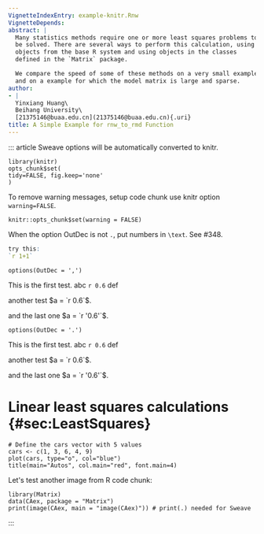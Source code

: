 ```yaml
---
VignetteIndexEntry: example-knitr.Rnw
VignetteDepends: 
abstract: |
  Many statistics methods require one or more least squares problems to
  be solved. There are several ways to perform this calculation, using
  objects from the base R system and using objects in the classes
  defined in the `Matrix` package.

  We compare the speed of some of these methods on a very small example
  and on a example for which the model matrix is large and sparse.
author:
- |
  Yinxiang Huang\
  Beihang University\
  [21375146@buaa.edu.cn](21375146@buaa.edu.cn){.uri}
title: A Simple Example for rnw_to_rmd Function
---
```


::: article
Sweave options will be automatically converted to knitr.

``` {r include=FALSE}
library(knitr)
opts_chunk$set(
tidy=FALSE, fig.keep='none'
)
```

To remove warning messages, setup code chunk use knitr option
`warning=FALSE`.

``` {r setup,include=FALSE}
knitr::opts_chunk$set(warning = FALSE)
```

When the option OutDec is not `.`, put numbers in `\text`. See #348.

``` r
try this:
`r 1+1`
```

``` {r }
options(OutDec = ',')
```

This is the first test. abc `r 0.6` def

another test $a = `r 0.6`$.

and the last one $a = `r '0.6'`$.

``` {r }
options(OutDec = '.')
```

This is the first test. abc `r 0.6` def

another test $a = `r 0.6`$.

and the last one $a = `r '0.6'`$.

# Linear least squares calculations {#sec:LeastSquares}

``` {r test}
# Define the cars vector with 5 values
cars <- c(1, 3, 6, 4, 9)
plot(cars, type="o", col="blue")
title(main="Autos", col.main="red", font.main=4)
```

Let's test another image from R code chunk:

``` {r image}
library(Matrix)
data(CAex, package = "Matrix")
print(image(CAex, main = "image(CAex)")) # print(.) needed for Sweave
```
:::
